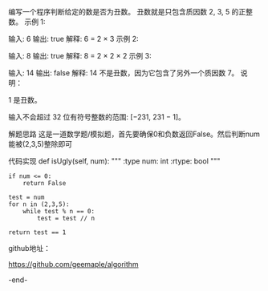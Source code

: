 编写一个程序判断给定的数是否为丑数。
丑数就是只包含质因数 2, 3, 5 的正整数。
示例 1:

输入: 6
输出: true
解释: 6 = 2 × 3
示例 2:

输入: 8
输出: true
解释: 8 = 2 × 2 × 2
示例 3:

输入: 14
输出: false 
解释: 14 不是丑数，因为它包含了另外一个质因数 7。
说明：

1 是丑数。

输入不会超过 32 位有符号整数的范围: [−231, 231 − 1]。

解题思路
这是一道数学题/模拟题，首先要确保0和负数返回False。然后判断num能被(2,3,5)整除即可

代码实现
def isUgly(self, num):
    """
    :type num: int
    :rtype: bool
    """

    if num <= 0:
        return False

    test = num
    for n in (2,3,5):
        while test % n == 0:
            test = test // n

    return test == 1
github地址：

https://github.com/geemaple/algorithm

-end-